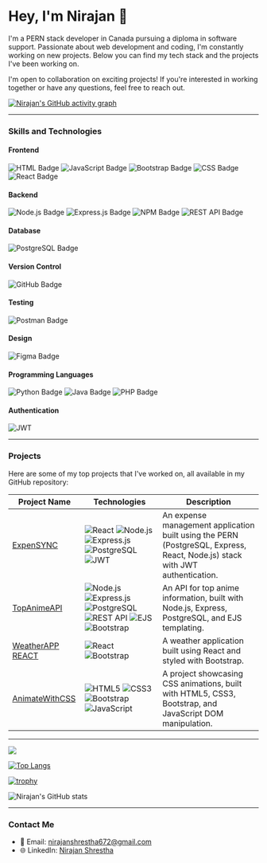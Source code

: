 # Hey, I'm Nirajan 👋

I'm a PERN stack developer in Canada pursuing a diploma in software support. Passionate about web development and coding, I'm constantly working on new projects. Below you can find my tech stack and the projects I've been working on.

I'm open to collaboration on exciting projects! If you're interested in working together or have any questions, feel free to reach out.

[![Nirajan's GitHub activity graph](https://github-readme-activity-graph.vercel.app/graph?username=nirajan128&bg_color=cbc3c7&color=0d0d0d&line=9e4c98&point=403d3d&area=true&hide_border=true)](https://github.com/ashutosh00710/github-readme-activity-graph)

---

### Skills and Technologies

#### Frontend
![HTML Badge](https://img.shields.io/badge/HTML5-E34F26?style=for-the-badge&logo=html5&logoColor=white)
![JavaScript Badge](https://img.shields.io/badge/JavaScript-323330?style=for-the-badge&logo=javascript&logoColor=F7DF1E)
![Bootstrap Badge](https://img.shields.io/badge/Bootstrap-563D7C?style=for-the-badge&logo=bootstrap&logoColor=white)
![CSS Badge](https://img.shields.io/badge/CSS3-1572B6?style=for-the-badge&logo=css3&logoColor=white)
![React Badge](https://img.shields.io/badge/React-20232A?style=for-the-badge&logo=react&logoColor=61DAFB)

#### Backend
![Node.js Badge](https://img.shields.io/badge/Node.js-339933?style=for-the-badge&logo=nodedotjs&logoColor=white)
![Express.js Badge](https://img.shields.io/badge/Express.js-000000?style=for-the-badge&logo=express&logoColor=white)
![NPM Badge](https://img.shields.io/badge/NPM-CB3837?style=for-the-badge&logo=npm&logoColor=white)
![REST API Badge](https://img.shields.io/badge/REST%20API-FF6C37?style=for-the-badge&logo=rest&logoColor=white)

#### Database
![PostgreSQL Badge](https://img.shields.io/badge/PostgreSQL-316192?style=for-the-badge&logo=postgresql&logoColor=white)

#### Version Control
![GitHub Badge](https://img.shields.io/badge/GitHub-181717?style=for-the-badge&logo=github&logoColor=white)

#### Testing
![Postman Badge](https://img.shields.io/badge/Postman-FF6C37?style=for-the-badge&logo=postman&logoColor=white)

#### Design
![Figma Badge](https://img.shields.io/badge/Figma-F24E1E?style=for-the-badge&logo=figma&logoColor=white)

#### Programming Languages
![Python Badge](https://img.shields.io/badge/Python-3776AB?style=for-the-badge&logo=python&logoColor=white)
![Java Badge](https://img.shields.io/badge/Java-ED8B00?style=for-the-badge&logo=java&logoColor=white)
![PHP Badge](https://img.shields.io/badge/PHP-777BB4?style=for-the-badge&logo=php&logoColor=white)

#### Authentication
![JWT](https://img.shields.io/badge/JWT-000000?style=for-the-badge&logo=jsonwebtokens&logoColor=white)

---

### Projects

Here are some of my top projects that I've worked on, all available in my GitHub repository:

| Project Name | Technologies | Description |
|--------------|--------------|-------------|
| [ExpenSYNC](https://github.com/nirajan128/ExpenSync) | ![React](https://img.shields.io/badge/React-20232A?style=flat-square&logo=react&logoColor=61DAFB) ![Node.js](https://img.shields.io/badge/Node.js-339933?style=flat-square&logo=nodedotjs&logoColor=white) ![Express.js](https://img.shields.io/badge/Express.js-000000?style=flat-square&logo=express&logoColor=white) ![PostgreSQL](https://img.shields.io/badge/PostgreSQL-316192?style=flat-square&logo=postgresql&logoColor=white) ![JWT](https://img.shields.io/badge/JWT-000000?style=flat-square&logo=jsonwebtokens&logoColor=white) | An expense management application built using the PERN (PostgreSQL, Express, React, Node.js) stack with JWT authentication. |
| [TopAnimeAPI](https://github.com/nirajan128/topAnimeAPI) | ![Node.js](https://img.shields.io/badge/Node.js-339933?style=flat-square&logo=nodedotjs&logoColor=white) ![Express.js](https://img.shields.io/badge/Express.js-000000?style=flat-square&logo=express&logoColor=white) ![PostgreSQL](https://img.shields.io/badge/PostgreSQL-316192?style=flat-square&logo=postgresql&logoColor=white) ![REST API](https://img.shields.io/badge/REST%20API-FF6C37?style=flat-square&logo=rest&logoColor=white) ![EJS](https://img.shields.io/badge/EJS-B4CA65?style=flat-square&logo=ejs&logoColor=white) ![Bootstrap](https://img.shields.io/badge/Bootstrap-563D7C?style=flat-square&logo=bootstrap&logoColor=white) | An API for top anime information, built with Node.js, Express, PostgreSQL, and EJS templating. |
| [WeatherAPP REACT](https://github.com/nirajan128/WeatherApp-React) | ![React](https://img.shields.io/badge/React-20232A?style=flat-square&logo=react&logoColor=61DAFB) ![Bootstrap](https://img.shields.io/badge/Bootstrap-563D7C?style=flat-square&logo=bootstrap&logoColor=white) | A weather application built using React and styled with Bootstrap. |
| [AnimateWithCSS](https://github.com/nirajan128/AnimateWithCss) | ![HTML5](https://img.shields.io/badge/HTML5-E34F26?style=flat-square&logo=html5&logoColor=white) ![CSS3](https://img.shields.io/badge/CSS3-1572B6?style=flat-square&logo=css3&logoColor=white) ![Bootstrap](https://img.shields.io/badge/Bootstrap-563D7C?style=flat-square&logo=bootstrap&logoColor=white) ![JavaScript](https://img.shields.io/badge/JavaScript-F7DF1E?style=flat-square&logo=javascript&logoColor=black) | A project showcasing CSS animations, built with HTML5, CSS3, Bootstrap, and JavaScript DOM manipulation. |

---

![](https://api.visitorbadge.io/api/VisitorHit?user=nirajan128f&repo=github-visitors-badge&countColor=%237B1E7A)

[![Top Langs](https://github-readme-stats.vercel.app/api/top-langs/?username=nirajan128&layout=donut-vertical)](https://github.com/anuraghazra/github-readme-stats)

[![trophy](https://github-profile-trophy.vercel.app/?username=nirajan128&theme=darkhub&row=1&column=6)](https://github.com/ryo-ma/github-profile-trophy)

![Nirajan's GitHub stats](https://github-readme-stats.vercel.app/api?username=nirajan128&show_icons=true&theme=radical)

---

### Contact Me

- 📧 Email: [nirajanshrestha672@gmail.com](mailto:nirajanshrestha672@gmail.com)
- 🌐 LinkedIn: [Nirajan Shrestha](https://www.linkedin.com/in/nirajan-shrestha-391380233/)
